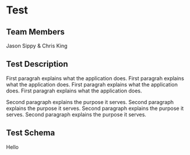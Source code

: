 # Test

## Team Members
Jason Sippy & Chris King

## Test Description
First paragrah explains what the application does. First paragrah explains what the application does. First paragrah explains what the application does. First paragrah explains what the application does.

Second paragraph explains the purpose it serves. Second paragraph explains the purpose it serves. Second paragraph explains the purpose it serves. Second paragraph explains the purpose it serves.

## Test Schema
Hello
